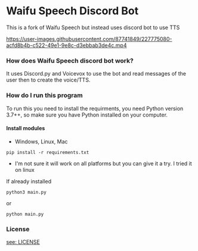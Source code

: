 # Waifu Speech Discord Bot
This is a fork of Waifu Speech but instead uses discord bot to use TTS

https://user-images.githubusercontent.com/87741849/227775080-acfd8b4b-c522-49e1-9e8c-d3ebbab3de4c.mp4

### How does Waifu Speech discord bot work?
It uses Discord.py and Voicevox to use the bot and read messages of the user then to create the voice/TTS. 

### How do I run this program
To run this you need to install the requirments, you need Python version 3.7++, so make sure you have Python installed on your computer.

#### Install modules
- Windows, Linux, Mac
``` konsole
pip install -r requirements.txt
```
*  I'm not sure it will work on all platforms but you can give it a try. I tried it on linux

If already installed
``` konsole
python3 main.py
```
or
``` konsole
python main.py
```


### License
[see: LICENSE](/LICENSE)
